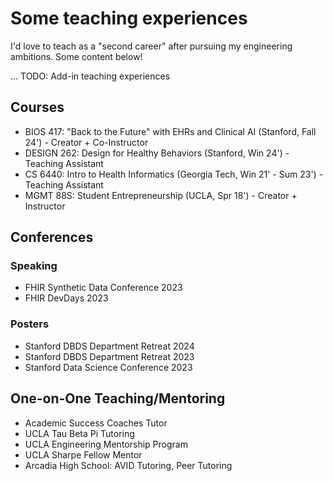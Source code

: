 # Some teaching experiences

I'd love to teach as a "second career" after pursuing my engineering ambitions. Some content below!

... TODO: Add-in teaching experiences

## Courses

- BIOS 417: "Back to the Future" with EHRs and Clinical AI (Stanford, Fall 24') - Creator + Co-Instructor
- DESIGN 262: Design for Healthy Behaviors (Stanford, Win 24') - Teaching Assistant
- CS 6440: Intro to Health Informatics (Georgia Tech, Win 21' - Sum 23') - Teaching Assistant
- MGMT 88S: Student Entrepreneurship (UCLA, Spr 18') - Creator + Instructor


## Conferences

### Speaking
- FHIR Synthetic Data Conference 2023
- FHIR DevDays 2023

### Posters

- Stanford DBDS Department Retreat 2024
- Stanford DBDS Department Retreat 2023
- Stanford Data Science Conference 2023



## One-on-One Teaching/Mentoring

- Academic Success Coaches Tutor
- UCLA Tau Beta Pi Tutoring
- UCLA Engineering Mentorship Program
- UCLA Sharpe Fellow Mentor
- Arcadia High School: AVID Tutoring, Peer Tutoring
